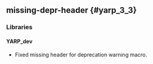 missing-depr-header {#yarp_3_3}
-----------

### Libraries

#### YARP_dev

* Fixed missing header for deprecation warning macro.
